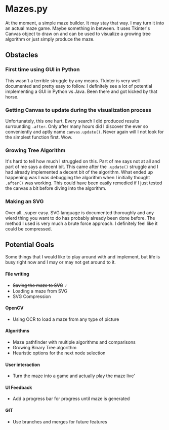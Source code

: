 # Mazes.py
At the moment, a simple maze builder. It may stay that way. I may turn it into an actual maze game. Maybe something in between.
It uses Tkinter's Canvas object to draw on and can be used to visualize a growing tree algorithm or just simply produce the maze.


## Obstacles

### First time using GUI in Python
This wasn't a terrible struggle by any means. Tkinter is very well documented and pretty easy to follow. I definitely see 
a lot of potential implementing a GUI in Python vs Java. Been there and got kicked by that horse.

### Getting Canvas to update during the visualization process
Unfortunately, this one hurt. Every search I did produced results surrounding `.after`. Only after many hours did I discover the
ever so conveniently and aptly name `canvas.update()`. Never again will I not look for the simplest function first. Wow.

### Growing Tree Algorithm
It's hard to tell how much I struggled on this. Part of me says not at all and part of me says a decent bit. This came after the `.update()`
struggle and I had already implemented a decent bit of the algorithm. What ended up happening was I was debugging the algorithm when I initially
thought `.after()` was working. This could have been easily remedied if I just tested the canvas a bit before diving into the
algorithm.

### Making an SVG
Over all...super easy. SVG language is documented thoroughly and any wierd thing you want to do has probably already been done before.
The method I used is very much a brute force approach. I definitely feel like it could be compressed.


## Potential Goals
Some things that I would like to play around with and implement, but life is busy right now and I may or may not get
around to it.

#### File writing
* ~~Saving the maze to SVG~~ 🗸
* Loading a maze from SVG
* SVG Compression

#### OpenCV
* Using OCR to load a maze from any type of picture

#### Algorithms
* Maze pathfinder with multiple algorithms and comparisons
* Growing Binary Tree algorithm
* Heuristic options for the next node selection

#### User interaction
* Turn the maze into a game and actually play the maze live'

#### UI Feedback
* Add a progress bar for progress until maze is generated

#### GIT
* Use branches and merges for future features
